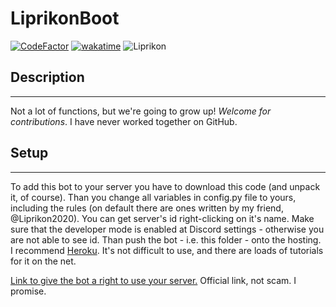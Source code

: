 # LiprikonBoot
[![CodeFactor](https://www.codefactor.io/repository/github/bigproject404/liprikonboot/badge/main?s=08e6506c3d546fe906cab2d0e0484189b694a25d)](https://www.codefactor.io/repository/github/bigproject404/liprikonboot/overview/main)
[![wakatime](https://wakatime.com/badge/user/386f37d4-4d42-45f2-a773-7409751eb5e7/project/64a91994-d952-4693-b5e8-12f284e1de7e.svg)](https://wakatime.com/badge/user/386f37d4-4d42-45f2-a773-7409751eb5e7/project/64a91994-d952-4693-b5e8-12f284e1de7e)
![Liprikon](https://github.com/BigProject404/LiprikonBoot/blob/main/LiprikonBoot-avatar.jpg)

## Description
---------------
Not a lot of functions, but we're going to grow up!
*Welcome for contributions*. I have never worked together on GitHub.


## Setup
---------------
To add this bot to your server you have to download this code (and unpack it, of course).
Than you change all variables in config.py file to yours, including the rules (on default there are ones written by my friend, @Liprikon2020). You can get
server's id right-clicking on it's name. Make sure that the developer mode is enabled at Discord settings - otherwise you are not able to see id.
Than push the bot - i.e. this folder - onto the hosting. I recommend [Heroku](https://www.heroku.com/). It's not difficult to use, and there are loads of tutorials for it on the net.


[Link to give the bot a right to use your server.](https://discord.com/oauth2/authorize?client_id=889509294536544266&scope=bot&permissions=8)
Official link, not scam. I promise.
